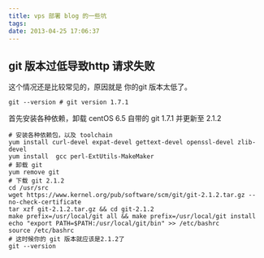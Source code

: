 ```yaml
---
title: vps 部署 blog 的一些坑
tags: 
date: 2013-04-25 17:06:37
---
```


## git 版本过低导致http 请求失败
这个情况还是比较常见的，原因就是 你的git 版本太低了。

```shell
git --version # git version 1.7.1
```
首先安装各种依赖，卸载 centOS 6.5 自带的 git 1.7.1 并更新至 2.1.2

```shell
# 安装各种依赖包，以及 toolchain
yum install curl-devel expat-devel gettext-devel openssl-devel zlib-devel
yum install  gcc perl-ExtUtils-MakeMaker
# 卸载 git
yum remove git
# 下载 git 2.1.2
cd /usr/src
wget https://www.kernel.org/pub/software/scm/git/git-2.1.2.tar.gz --no-check-certificate
tar xzf git-2.1.2.tar.gz && cd git-2.1.2
make prefix=/usr/local/git all && make prefix=/usr/local/git install
echo "export PATH=$PATH:/usr/local/git/bin" >> /etc/bashrc
source /etc/bashrc
# 这时候你的 git 版本就应该是2.1.2了
git --version
```




